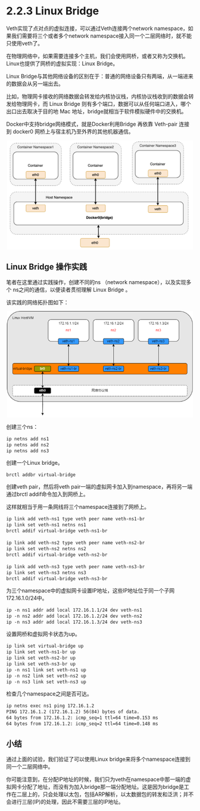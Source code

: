 # 2.2.3 Linux Bridge

Veth实现了点对点的虚拟连接，可以通过Veth连接两个network namespace，如果我们需要将三个或者多个network namespace接入同一个二层网络时，就不能只使用veth了。

在物理网络中，如果需要连接多个主机，我们会使用网桥，或者又称为交换机。Linux也提供了网桥的虚拟实现：Linux Bridge。

Linux Bridge与其他网络设备的区别在于：普通的网络设备只有两端，从一端进来的数据会从另一端出去。

比如，物理网卡接收的网络数据会转发给内核协议栈，内核协议栈收到的数据会转发给物理网卡，而 Linux Bridge 则有多个端口，数据可以从任何端口进入，哪个出口出去取决于目的地 Mac 地址，bridge就相当于软件模拟硬件中的交换机。


Docker中支持bridge网络模式，就是Docker利用Bridge 再依靠 Veth-pair 连接到 docker0 网桥上与宿主机乃至外界的其他机器通信。


<div  align="center">
    <img src="../assets/bridge.png" width = "500"  align=center />
</div>

## Linux Bridge 操作实践

笔者在这里通过实践操作，创建不同的ns （network namespace），以及实现多个 ns之间的通信，以便读者贯彻理解 Linux Bridge 。

该实践的网络拓扑图如下：

<div  align="center">
    <img src="../assets/network_namespace_typology.png" width = "500"  align=center />
</div>

创建三个ns：

```
ip netns add ns1
ip netns add ns2
ip netns add ns3
```

创建一个Linux bridge。

```
brctl addbr virtual-bridge
```

创建veth pair，然后将veth pair一端的虚拟网卡加入到namespace，再将另一端通过brctl addif命令加入到网桥上。

这样就相当于用一条网线将三个namespace连接到了网桥上。

```
ip link add veth-ns1 type veth peer name veth-ns1-br
ip link set veth-ns1 netns ns1
brctl addif virtual-bridge veth-ns1-br

ip link add veth-ns2 type veth peer name veth-ns2-br
ip link set veth-ns2 netns ns2
brctl addif virtual-bridge veth-ns2-br

ip link add veth-ns3 type veth peer name veth-ns3-br
ip link set veth-ns3 netns ns3
brctl addif virtual-bridge veth-ns3-br
```

为三个namespace中的虚拟网卡设置IP地址，这些IP地址位于同一个子网172.16.1.0/24中。

```
ip -n ns1 addr add local 172.16.1.1/24 dev veth-ns1
ip -n ns2 addr add local 172.16.1.2/24 dev veth-ns2
ip -n ns3 addr add local 172.16.1.3/24 dev veth-ns3
```

设置网桥和虚拟网卡状态为up。

```
ip link set virtual-bridge up
ip link set veth-ns1-br up
ip link set veth-ns2-br up
ip link set veth-ns3-br up
ip -n ns1 link set veth-ns1 up
ip -n ns2 link set veth-ns2 up
ip -n ns3 link set veth-ns3 up
```

检查几个namespace之间是否可达。

```
ip netns exec ns1 ping 172.16.1.2
PING 172.16.1.2 (172.16.1.2) 56(84) bytes of data.
64 bytes from 172.16.1.2: icmp_seq=1 ttl=64 time=0.153 ms
64 bytes from 172.16.1.2: icmp_seq=2 ttl=64 time=0.148 ms
```

## 小结

通过上面的试验，我们验证了可以使用Linux bridge来将多个namespace连接到同一个二层网络中。

你可能注意到，在分配IP地址的时候，我们只为veth在namespace中那一端的虚拟网卡分配了地址，而没有为加入bridge那一端分配地址。这是因为bridge是工作在二层上的，只会处理以太包，包括ARP解析，以太数据包的转发和泛洪；并不会进行三层(IP)的处理，因此不需要三层的IP地址。
